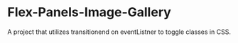 # Flex-Panels-Image-Gallery

A project that utilizes transitionend on eventListner to toggle classes in CSS.
